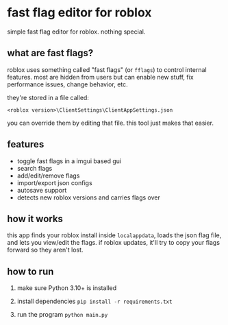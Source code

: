 # fast flag editor for roblox

simple fast flag editor for roblox. nothing special.

## what are fast flags?

roblox uses something called "fast flags" (or `fflags`) to control internal features. most are hidden from users but can enable new stuff, fix performance issues, change behavior, etc.

they're stored in a file called:

`<roblox version>\ClientSettings\ClientAppSettings.json`

you can override them by editing that file. this tool just makes that easier.

## features

- toggle fast flags in a imgui based gui
- search flags
- add/edit/remove flags  
- import/export json configs  
- autosave support  
- detects new roblox versions and carries flags over  

## how it works

this app finds your roblox install inside `localappdata`, loads the json flag file, and lets you view/edit the flags. if roblox updates, it'll try to copy your flags forward so they aren't lost.

## how to run

1. make sure Python 3.10+ is installed

2. install dependencies
`pip install -r requirements.txt`

3. run the program
`python main.py`